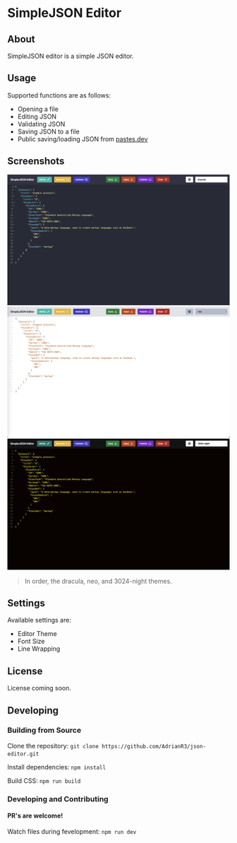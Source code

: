 # SimpleJSON Editor

## About
SimpleJSON editor is a simple JSON editor.

## Usage

Supported functions are as follows:
 - Opening a file
 - Editing JSON
 - Validating JSON
 - Saving JSON to a file
 - Public saving/loading JSON from [pastes.dev](https://pastes.dev)

## Screenshots

<img src="https://raw.githubusercontent.com/AdrianR3/json-editor/8323c5ca243de9a67ab7b231dea1fe14c6061c3e/images/dracula.png" width="600"></img>
<img src="https://raw.githubusercontent.com/AdrianR3/json-editor/8323c5ca243de9a67ab7b231dea1fe14c6061c3e/images/neo.png" width="600"></img>
<img src="https://raw.githubusercontent.com/AdrianR3/json-editor/8323c5ca243de9a67ab7b231dea1fe14c6061c3e/images/3024-night.png" width="600"></img>

> In order, the dracula, neo, and 3024-night themes.

## Settings

Available settings are:

 - Editor Theme
 - Font Size
 - Line Wrapping

## License

License coming soon.

## Developing

### Building from Source

Clone the repository: `git clone https://github.com/AdrianR3/json-editor.git`

Install dependencies: `npm install`

Build CSS: `npm run build`

###  Developing and Contributing

#### PR's are welcome!

Watch files during fevelopment: `npm run dev`

